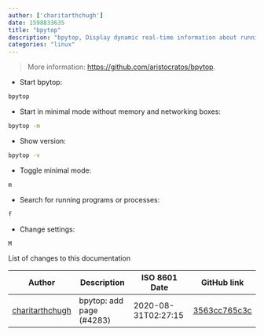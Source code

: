 ```yaml
---
author: ['charitarthchugh']
date: 1598833635
title: "bpytop"
description: "bpytop, Display dynamic real-time information about running processes with graphs. Similar to `gtop` and `htop`."
categories: "linux"
---
```

> More information: <https://github.com/aristocratos/bpytop>.

- Start bpytop:

```bash
bpytop
```

- Start in minimal mode without memory and networking boxes:

```bash
bpytop -m
```

- Show version:

```bash
bpytop -v
```

- Toggle minimal mode:

```bash
m
```

- Search for running programs or processes:

```bash
f
```

- Change settings:

```bash
M
```
List of changes to this documentation


Author | Description | ISO 8601 Date | GitHub link
------|-----|-----|-----
[charitarthchugh](mailto:37895518+charitarthchugh@users.noreply.github.com) | bpytop: add page (#4283) | 2020-08-31T02:27:15 | [3563cc765c3c](https://github.com/tldr-pages/tldr/commit/3563cc765c3c4632bd516ae65197384c43104a1b)

